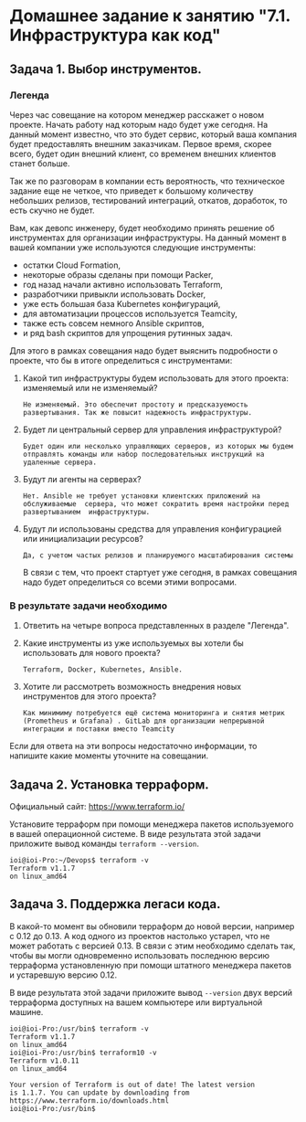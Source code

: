 # Домашнее задание к занятию "7.1. Инфраструктура как код"

## 

## Задача 1. Выбор инструментов.

### 

### Легенда

Через час совещание на котором менеджер расскажет о новом проекте. Начать работу над которым надо будет уже сегодня. На данный момент известно, что это будет сервис, который ваша компания будет предоставлять внешним заказчикам. Первое время, скорее всего, будет один внешний клиент, со временем внешних клиентов станет больше.

Так же по разговорам в компании есть вероятность, что техническое задание еще не четкое, что приведет к большому количеству небольших релизов, тестирований интеграций, откатов, доработок, то есть скучно не будет.

Вам, как девопс инженеру, будет необходимо принять решение об инструментах для организации инфраструктуры. На данный момент в вашей компании уже используются следующие инструменты:

- остатки Сloud Formation,
- некоторые образы сделаны при помощи Packer,
- год назад начали активно использовать Terraform,
- разработчики привыкли использовать Docker,
- уже есть большая база Kubernetes конфигураций,
- для автоматизации процессов используется Teamcity,
- также есть совсем немного Ansible скриптов,
- и ряд bash скриптов для упрощения рутинных задач.

Для этого в рамках совещания надо будет выяснить подробности о проекте, что бы в итоге определиться с инструментами:

1. Какой тип инфраструктуры будем использовать для этого проекта: изменяемый или не изменяемый?

   ```
   Не изменяемый. Это обеспечит простоту и предсказуемость развертывания. Так же повысит надежность инфраструктуры.
   ```

2. Будет ли центральный сервер для управления инфраструктурой?

   ```
   Будет один или несколько управляющих серверов, из которых мы будем отправлять команды или набор последовательных инструкций на удаленные сервера.
   ```

3. Будут ли агенты на серверах?

   ```
   Нет. Ansible не требует установки клиентских приложений на обслуживаемые  сервера, что может сократить время настройки перед развертыванием  инфраструктуры.
   ```

4. Будут ли использованы средства для управления конфигурацией или инициализации ресурсов?

   ```
   Да, с учетом частых релизов и планируемого масштабирования системы 
   ```

   В связи с тем, что проект стартует уже сегодня, в рамках совещания надо будет определиться со всеми этими вопросами.

### 

### В результате задачи необходимо

1. Ответить на четыре вопроса представленных в разделе "Легенда".

2. Какие инструменты из уже используемых вы хотели бы использовать для нового проекта?

   ```
   Terraform, Docker, Kubernetes, Ansible.
   ```

3. Хотите ли рассмотреть возможность внедрения новых инструментов для этого проекта?

   ```
   Как минимиму потребуется ещё система мониторинга и снятия метрик (Prometheus и Grafana) . GitLab для организации непрерывной интеграции и поставки вместо Teamcity
   ```

   

Если для ответа на эти вопросы недостаточно информации, то напишите какие моменты уточните на совещании.

## 

## Задача 2. Установка терраформ.

Официальный сайт: https://www.terraform.io/

Установите терраформ при помощи менеджера пакетов используемого в вашей операционной системе. В виде результата этой задачи приложите вывод команды `terraform --version`.

```
ioi@ioi-Pro:~/Devops$ terraform -v
Terraform v1.1.7
on linux_amd64
```



## 

## Задача 3. Поддержка легаси кода.

В какой-то момент вы обновили терраформ до новой версии,  например с 0.12 до 0.13. А код одного из проектов настолько устарел, что не может работать с  версией 0.13. В связи с этим необходимо сделать так, чтобы вы могли одновременно  использовать последнюю версию терраформа установленную при помощи штатного менеджера пакетов и устаревшую версию 0.12.

В виде результата этой задачи приложите вывод `--version` двух версий терраформа доступных на вашем компьютере или виртуальной машине.

```
ioi@ioi-Pro:/usr/bin$ terraform -v
Terraform v1.1.7
on linux_amd64
ioi@ioi-Pro:/usr/bin$ terraform10 -v
Terraform v1.0.11
on linux_amd64

Your version of Terraform is out of date! The latest version
is 1.1.7. You can update by downloading from https://www.terraform.io/downloads.html
ioi@ioi-Pro:/usr/bin$ 
```
